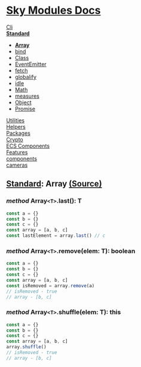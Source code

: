 <!--- This Array was auto-generated using "pnpm exec sky readme" --> 

# [Sky Modules Docs](../../README.md)

[Cli](..%2F..%2Fcli%2FREADME.md)   
**[Standard](..%2F..%2Fcore%2FREADME.md)**   
* **[Array](..%2F..%2Fcore%2FArray%2FREADME.md)**
* [bind](..%2F..%2Fcore%2Fbind%2FREADME.md)
* [Class](..%2F..%2Fcore%2FClass%2FREADME.md)
* [EventEmitter](..%2F..%2Fcore%2FEventEmitter%2FREADME.md)
* [fetch](..%2F..%2Fcore%2Ffetch%2FREADME.md)
* [globalify](..%2F..%2Fcore%2Fglobalify%2FREADME.md)
* [idle](..%2F..%2Fcore%2Fidle%2FREADME.md)
* [Math](..%2F..%2Fcore%2FMath%2FREADME.md)
* [measures](..%2F..%2Fcore%2Fmeasures%2FREADME.md)
* [Object](..%2F..%2Fcore%2FObject%2FREADME.md)
* [Promise](..%2F..%2Fcore%2FPromise%2FREADME.md)
  
[Utilities](..%2F..%2Futilities%2FREADME.md)   
[Helpers](..%2F..%2Fhelpers%2FREADME.md)   
[Packages](..%2F..%2Fpkgs%2FREADME.md)   
[Crypto](..%2F..%2Fcrypto%2FREADME.md)   
[ECS Components](..%2F..%2Fecs%2FREADME.md)   
[Features](..%2F..%2Ffeatures%2FREADME.md)   
[components](..%2F..%2Freact%2Fcomponents%2FREADME.md)   
[cameras](..%2F..%2FThree%2Fcameras%2FREADME.md)   

## [Standard](..%2F..%2Fcore%2FREADME.md): Array [(Source)](..%2F..%2Fcore%2FArray%2F)

  
### _method_ Array`<T>`.last(): T

```typescript
const a = {}
const b = {}
const c = {}
const array = [a, b, c]
const lastElement = array.last() // c

```

### _method_ Array`<T>`.remove(elem: T): boolean

```typescript
const a = {}
const b = {}
const c = {}
const array = [a, b, c]
const isRemoved = array.remove(a)
// isRemoved - true
// array - [b, c]

```

### _method_ Array`<T>`.shuffle(elem: T): this

```typescript
const a = {}
const b = {}
const c = {}
const array = [a, b, c]
array.shuffle()
// isRemoved - true
// array - [b, c]

```